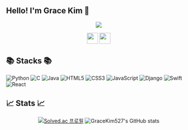 ## Hello! I'm Grace Kim 👋

<div align=center>
  <img src="https://capsule-render.vercel.app/api?type=waving&color=auto&height=300&section=header&text=GraceKim's%20Github%20&fontSize=60&animation=twinkling" />

  <a href="https://gracekim-devstory.tistory.com"><img src="https://img.shields.io/badge/tistory-fa7000?style=for-the-badge&logo=Tistory&logoColor=white" height=30px></a>
  <a href="https://velog.io/@gracekim527/posts"/><img src="https://img.shields.io/badge/velog-20C997?style=for-the-badge&logo=velog&logoColor=white" height=30px></a>
</div>


<h2>📚 Stacks 📚</h2>
<p>

![Python](https://img.shields.io/badge/python-3670A0?style=for-the-badge&logo=python&logoColor=ffdd54)
![C](https://img.shields.io/badge/c-%2300599C.svg?style=for-the-badge&logo=c&logoColor=white)
![Java](https://img.shields.io/badge/java-%23ED8B00.svg?style=for-the-badge&logo=java&logoColor=white)
![HTML5](https://img.shields.io/badge/html5-%23E34F26.svg?style=for-the-badge&logo=html5&logoColor=white)
![CSS3](https://img.shields.io/badge/css3-%231572B6.svg?style=for-the-badge&logo=css3&logoColor=white)
![JavaScript](https://img.shields.io/badge/javascript-%23323330.svg?style=for-the-badge&logo=javascript&logoColor=%23F7DF1E)
![Django](https://img.shields.io/badge/django-%23092E20.svg?style=for-the-badge&logo=django&logoColor=white)
![Swift](https://img.shields.io/badge/swift-F54A2A?style=for-the-badge&logo=swift&logoColor=white)
![React](https://img.shields.io/badge/react-%2320232a.svg?style=for-the-badge&logo=react&logoColor=%2361DAFB)

</p>


<h2>📈 Stats 📈</h2>

<div align=center>

[![Solved.ac 프로필](http://mazassumnida.wtf/api/v2/generate_badge?boj=lemonherb0323)](https://solved.ac/lemonherb0323)
![GraceKim527's GitHub stats](https://github-readme-stats.vercel.app/api?username=GraceKim527&show_icons=true&theme=radical)

</div>

